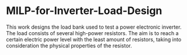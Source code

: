 # MILP-for-Inverter-Load-Design
This work designs the load bank used to test a power electronic inverter. The load consists of several high-power resistors. The aim is to reach a certain electric power level with the least amount of resistors, taking into consideration the physical properties of the resistor. 
